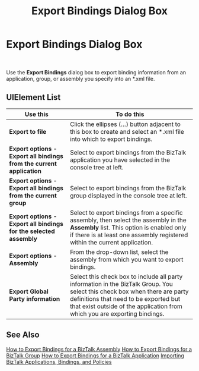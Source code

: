 ﻿---
title: Export Bindings Dialog Box
TOCTitle: Export Bindings Dialog Box
ms:assetid: 0d234df8-b377-434d-88a3-d2819c435976
ms:mtpsurl: https://msdn.microsoft.com/library/Aa547338(v=BTS.80)
ms:contentKeyID: 51526177
ms.date: 08/30/2017
mtps_version: v=BTS.80
f1_keywords:
- bts10.admin.bindings.export
---

# Export Bindings Dialog Box

 

Use the **Export Bindings** dialog box to export binding information from an application, group, or assembly you specify into an \*.xml file.

## UIElement List

<table>
<thead>
<tr class="header">
<th>Use this</th>
<th>To do this</th>
</tr>
</thead>
<tbody>
<tr class="odd">
<td><strong>Export to file</strong></td>
<td>Click the ellipses (…) button adjacent to this box to create and select an *.xml file into which to export bindings.</td>
</tr>
<tr class="even">
<td><strong>Export options - Export all bindings from the current application</strong></td>
<td>Select to export bindings from the BizTalk application you have selected in the console tree at left.</td>
</tr>
<tr class="odd">
<td><strong>Export options - Export all bindings from the current group</strong></td>
<td>Select to export bindings from the BizTalk group displayed in the console tree at left.</td>
</tr>
<tr class="even">
<td><strong>Export options - Export all bindings for the selected assembly</strong></td>
<td>Select to export bindings from a specific assembly, then select the assembly in the <strong>Assembly</strong> list. This option is enabled only if there is at least one assembly registered within the current application.</td>
</tr>
<tr class="odd">
<td><strong>Export options - Assembly</strong></td>
<td>From the drop-down list, select the assembly from which you want to export bindings.</td>
</tr>
<tr class="even">
<td><strong>Export Global Party information</strong></td>
<td>Select this check box to include all party information in the BizTalk Group. You select this check box when there are party definitions that need to be exported but that exist outside of the application from which you are exporting bindings.</td>
</tr>
</tbody>
</table>


## See Also

[How to Export Bindings for a BizTalk Assembly](https://msdn.microsoft.com/library/aa561022\(v=bts.80\))  
[How to Export Bindings for a BizTalk Group](https://msdn.microsoft.com/library/aa560143\(v=bts.80\))  
[How to Export Bindings for a BizTalk Application](https://msdn.microsoft.com/library/aa560753\(v=bts.80\))  
[Importing BizTalk Applications, Bindings, and Policies](https://msdn.microsoft.com/library/aa560565\(v=bts.80\))

